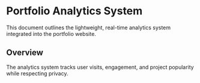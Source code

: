 # Portfolio Analytics System
This document outlines the lightweight, real-time analytics system integrated into the portfolio website.

## Overview

The analytics system tracks user visits, engagement, and project popularity while respecting privacy.
